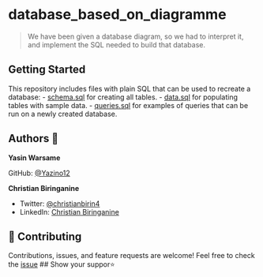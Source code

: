 # database_based_on_diagramme

> We have been given a database diagram, so we had to interpret it, and implement the SQL needed to build that database.

## Getting Started

This repository includes files with plain SQL that can be used to recreate a database: - [schema.sql](./schema.sql) for creating all tables. - [data.sql](./data.sql) for populating tables with sample data. - [queries.sql](./queries.sql) for examples of queries that can be run on a newly created database.

## Authors 👤

**Yasin Warsame**

GitHub: [@Yazino12](https://github.com/Yazino12)

**Christian Biringanine**

- Twitter: [@christianbirin4](https://twitter.com/christianbirin4)
- LinkedIn: [Christian Biringanine](https://linkedin.com/in/christian-biringanine/)

## 🤝 Contributing

Contributions, issues, and feature requests are welcome! Feel free to check the [issue](https://github.com/christianbiring1/database_based_on_diagramme/issues) ## Show your suppor⭐
